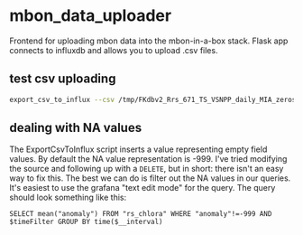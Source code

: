 # mbon_data_uploader
Frontend for uploading mbon data into the mbon-in-a-box stack.
Flask app connects to influxdb and allows you to upload .csv files.




## test csv uploading
```bash
export_csv_to_influx --csv /tmp/FKdbv2_Rrs_671_TS_VSNPP_daily_MIA_zeros.csv --dbname fwc_coral_disease --measurement demo --field_columns mean,climatology,anomaly --force_insert_even_csv_no_update True --server tylar-pc:8086 --time_column Time
```

## dealing with NA values
The ExportCsvToInflux script inserts a value representing empty field values.
By default the NA value representation is -999.
I've tried modifying the source and following up with a `DELETE`, but in short:
there isn't an easy way to fix this.
The best we can do is filter out the NA values in our queries.
It's easiest to use the grafana "text edit mode" for the query.
The query should look something like this:
```
SELECT mean("anomaly") FROM "rs_chlora" WHERE "anomaly"!=-999 AND $timeFilter GROUP BY time($__interval)
```

